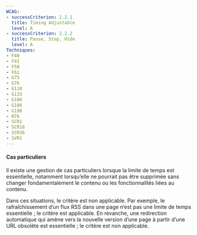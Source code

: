 ```yaml
---
WCAG: 
- successCriterion: 2.2.1
  title: Timing Adjustable
  level: A
- successCriterion: 2.2.2
  title: Pause, Stop, Hide
  level: A
Techniques:
- F40
- F41
- F58
- F61
- G75
- G76
- G110
- G133
- G180
- G186
- G198
- H76
- SCR1
- SCR16
- SCR36
- SVR1
---
```


#### Cas particuliers

Il existe une gestion de cas particuliers lorsque la limite de temps est essentielle, notamment lorsqu’elle ne pourrait pas être supprimée sans changer fondamentalement le contenu ou les fonctionnalités liées au contenu.

Dans ces situations, le critère est non applicable. Par exemple, le rafraîchissement d’un flux RSS dans une page n’est pas une limite de temps essentielle ; le critère est applicable. En revanche, une redirection automatique qui amène vers la nouvelle version d’une page à partir d’une URL obsolète est essentielle ; le critère est non applicable.
